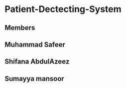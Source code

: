 # Patient-Dectecting-System

## Members
## Muhammad Safeer
## Shifana AbdulAzeez

## Sumayya mansoor
